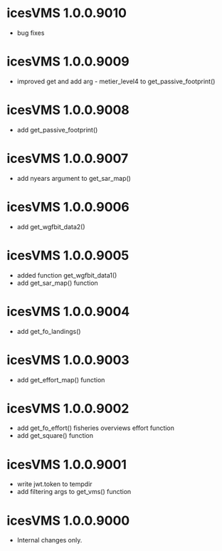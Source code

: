 # icesVMS 1.0.0.9010

*  bug fixes


# icesVMS 1.0.0.9009

*  improved  get and add arg - metier_level4 to get_passive_footprint()


# icesVMS 1.0.0.9008

* add get_passive_footprint()


# icesVMS 1.0.0.9007

* add nyears argument to get_sar_map()


# icesVMS 1.0.0.9006

* add get_wgfbit_data2()


# icesVMS 1.0.0.9005

* added function get_wgfbit_data1()
* add get_sar_map() function


# icesVMS 1.0.0.9004

* add get_fo_landings()


# icesVMS 1.0.0.9003

* add get_effort_map() function


# icesVMS 1.0.0.9002

* add get_fo_effort() fisheries overviews effort function
* add get_square() function


# icesVMS 1.0.0.9001

* write jwt.token to tempdir
* add filtering args to get_vms() function


# icesVMS 1.0.0.9000

- Internal changes only.


